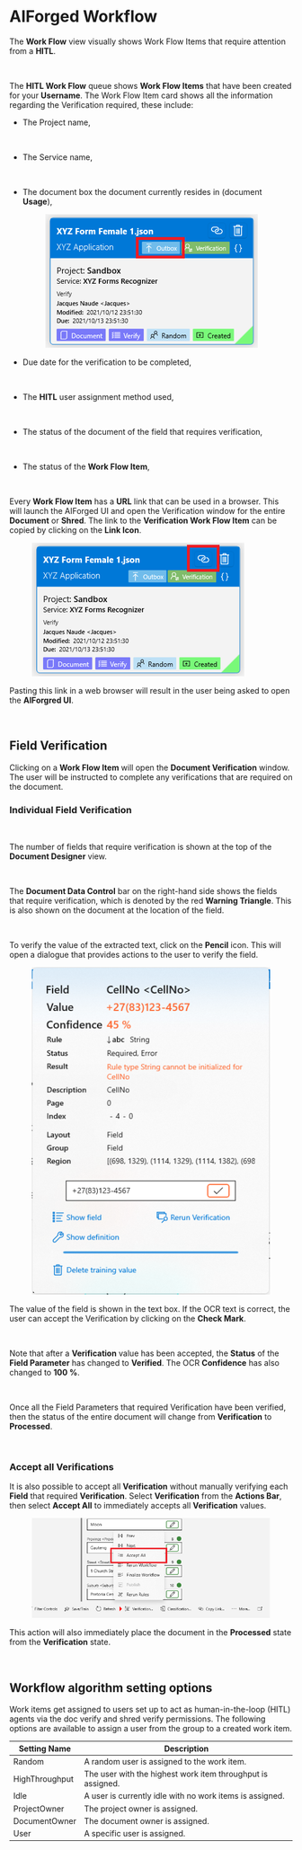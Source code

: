 # AIForged Workflow

The **Work Flow** view visually shows Work Flow Items that require attention from a **HITL**.

<figure><img src="../../.gitbook/assets/image (152).png" alt=""><figcaption></figcaption></figure>

The **HITL Work Flow** queue shows **Work Flow Items** that have been created for your **Username**. The Work Flow Item card shows all the information regarding the Verification required, these include:

*   The Project name,

    <figure><img src="../../.gitbook/assets/image (165).png" alt=""><figcaption></figcaption></figure>
*   The Service name,

    <figure><img src="../../.gitbook/assets/image (3) (9).png" alt=""><figcaption></figcaption></figure>
*   The document box the document currently resides in (document **Usage**),

    <figure><img src="../../.gitbook/assets/image (58) (1) (1).png" alt=""><figcaption></figcaption></figure>
*   Due date for the verification to be completed,

    <figure><img src="../../.gitbook/assets/image (54) (3).png" alt=""><figcaption></figcaption></figure>
*   The **HITL** user assignment method used,

    <figure><img src="../../.gitbook/assets/image (12) (4).png" alt=""><figcaption></figcaption></figure>
*   The status of the document of the field that requires verification,

    <figure><img src="../../.gitbook/assets/image (9) (4).png" alt=""><figcaption></figcaption></figure>
*   The status of the **Work Flow Item**,

    <figure><img src="../../.gitbook/assets/image (13) (4).png" alt=""><figcaption></figcaption></figure>

Every **Work Flow Item** has a **URL** link that can be used in a browser. This will launch the AIForged UI and open the Verification window for the entire **Document** or **Shred**. The link to the **Verification Work Flow Item** can be copied by clicking on the **Link Icon**.

<figure><img src="../../.gitbook/assets/image (45) (1) (1).png" alt=""><figcaption></figcaption></figure>

Pasting this link in a web browser will result in the user being asked to open the **AIForgred UI**.

<figure><img src="../../.gitbook/assets/image (168).png" alt=""><figcaption></figcaption></figure>

## Field Verification

Clicking on a **Work Flow Item** will open the **Document Verification** window. The user will be instructed to complete any verifications that are required on the document.

### Individual Field Verification

<figure><img src="../../.gitbook/assets/image (184).png" alt=""><figcaption></figcaption></figure>

The number of fields that require verification is shown at the top of the **Document Designer** view.

<figure><img src="../../.gitbook/assets/image (208).png" alt=""><figcaption></figcaption></figure>

The **Document Data Control** bar on the right-hand side shows the fields that require verification, which is denoted by the red **Warning Triangle**. This is also shown on the document at the location of the field.

<figure><img src="../../.gitbook/assets/image (21) (5).png" alt=""><figcaption></figcaption></figure>

To verify the value of the extracted text, click on the **Pencil** icon. This will open a dialogue that provides actions to the user to verify the field.

<figure><img src="../../.gitbook/assets/image (43) (1) (1).png" alt=""><figcaption></figcaption></figure>

The value of the field is shown in the text box. If the OCR text is correct, the user can accept the Verification by clicking on the **Check Mark**.

<figure><img src="../../.gitbook/assets/image (15) (4).png" alt=""><figcaption></figcaption></figure>

Note that after a **Verification** value has been accepted, the **Status** of the **Field Parameter** has changed to **Verified**. The OCR **Confidence** has also changed to **100 %**.

<figure><img src="../../.gitbook/assets/image (151).png" alt=""><figcaption></figcaption></figure>

Once all the Field Parameters that required Verification have been verified, then the status of the entire document will change from **Verification** to **Processed**.

<figure><img src="../../.gitbook/assets/image (8) (5).png" alt=""><figcaption></figcaption></figure>

### Accept all Verifications

It is also possible to accept all **Verification** without manually verifying each **Field** that required **Verification**. Select **Verification** from the **Actions Bar**, then select **Accept All** to immediately accepts all **Verification** values.

<figure><img src="../../.gitbook/assets/image (20) (1) (1) (1).png" alt=""><figcaption></figcaption></figure>

This action will also immediately place the document in the **Processed** state from the **Verification** state.

<figure><img src="../../.gitbook/assets/image (7) (4).png" alt=""><figcaption></figcaption></figure>

## Workflow algorithm setting options

Work items get assigned to users set up to act as human-in-the-loop (HITL) agents via the doc verify and shred verify permissions. The following options are available to assign a user from the group to a created work item.

| Setting Name   | Description                                                 |
| -------------- | ----------------------------------------------------------- |
| Random         | A random user is assigned to the work item.                 |
| HighThroughput | The user with the highest work item throughput is assigned. |
| Idle           | A user is currently idle with no work items is assigned.    |
| ProjectOwner   | The project owner is assigned.                              |
| DocumentOwner  | The document owner is assigned.                             |
| User           | A specific user is assigned.                                |

